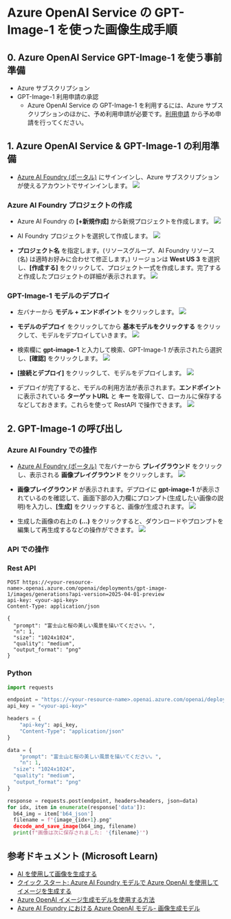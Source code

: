 # Azure OpenAI Service の GPT-Image-1 を使った画像生成手順

## 0. Azure OpenAI Service GPT-Image-1 を使う事前準備

- Azure サブスクリプション
- GPT-Image-1 利用申請の承認
  - Azure OpenAI Service の GPT-Image-1 を利用するには、Azure サブスクリプションのほかに、予め利用申請が必要です。[利用申請](https://aka.ms/oai/gptimage1access) から予め申請を行ってください。

## 1. Azure OpenAI Service & GPT-Image-1 の利用準備

- [Azure AI Foundry (ポータル)](https://ai.azure.com) にサインインし、Azure サブスクリプションが使えるアカウントでサインインします。
  ![](images/AzureAIFoundry_01.png)

### Azure AI Foundry プロジェクトの作成

- Azure AI Foundry の **[+新規作成]** から新規プロジェクトを作成します。
  ![](images/AzureAIFoundry_02.png)

- AI Foundry プロジェクトを選択して作成します。
  ![](images/AzureAIFoundry_03.png)

- **プロジェクト名** を指定します。(リソースグループ、AI Foundry リソース(名) は適時お好みに合わせて修正します。) リージョンは **West US 3** を選択し、**[作成する]** をクリックして、プロジェクト一式を作成します。完了すると作成したプロジェクトの詳細が表示されます。
  ![](images/AzureAIFoundry_04.png)

### GPT-Image-1 モデルのデプロイ

- 左バナーから **モデル + エンドポイント** をクリックします。
  ![](images/AzureAIFoundry_05.png)

- **モデルのデプロイ** をクリックしてから **基本モデルをクリックする** をクリックして、モデルをデプロイしていきます。
  ![](images/AzureAIFoundry_06.png)

- 検索欄に **gpt-image-1** と入力して検索、GPT-Image-1 が表示されたら選択し、**[確認]** をクリックします。
  ![](images/AzureAIFoundry_07.png)

- **[接続とデプロイ]** をクリックして、モデルをデプロイします。
  ![](images/AzureAIFoundry_08.png)

- デプロイが完了すると、モデルの利用方法が表示されます。**エンドポイント** に表示されている **ターゲットURL** と **キー** を取得して、ローカルに保存するなどしておきます。これらを使って RestAPI で操作できます。
  ![](images/AzureAIFoundry_09.png)

## 2. GPT-Image-1 の呼び出し

### Azure AI Foundry での操作

- [Azure AI Foundry (ポータル)](https://ai.azure.com) で左バナーから **プレイグラウンド** をクリックし、表示される **画像プレイグラウンド** をクリックします。
  ![](images/AzureAIFoundry_10.png)

- **画像プレイグラウンド** が表示されます。デプロイに **gpt-image-1** が表示されているのを確認して、画面下部の入力欄にプロンプト(生成したい画像の説明)を入力し、**[生成]** をクリックすると、画像が生成されます。
  ![](images/AzureAIFoundry_11.png)

- 生成した画像の右上の **(…)** をクリックすると、ダウンロードやプロンプトを編集して再生成するなどの操作ができます。
  ![](images/AzureAIFoundry_12.png)


### API での操作

### Rest API

```http
POST https://<your-resource-name>.openai.azure.com/openai/deployments/gpt-image-1/images/generations?api-version=2025-04-01-preview
api-key: <your-api-key>
Content-Type: application/json

{
  "prompt": "富士山と桜の美しい風景を描いてください。",
  "n": 1,
  "size": "1024x1024",
  "quality": "medium",
  "output_format": "png"
}
```

### Python

```python
import requests

endpoint = "https://<your-resource-name>.openai.azure.com/openai/deployments/gpt-image-1/images/generations?api-version=2025-04-01-preview"
api_key = "<your-api-key>"

headers = {
    "api-key": api_key,
    "Content-Type": "application/json"
}

data = {
    "prompt": "富士山と桜の美しい風景を描いてください。",
    "n": 1,
  "size": "1024x1024",
  "quality": "medium",
  "output_format": "png"
}

response = requests.post(endpoint, headers=headers, json=data)
for idx, item in enumerate(response['data']):
  b64_img = item['b64_json']
  filename = f"{image_{idx+1}.png"
  decode_and_save_image(b64_img, filename)
  print(f"画像は次に保存されました: '{filename}'")
```


## 参考ドキュメント (Microsoft Learn)

- [AI を使用して画像を生成する](https://learn.microsoft.com/ja-jp/training/modules/generate-images-azure-openai/)
- [クイック スタート: Azure AI Foundry モデルで Azure OpenAI を使用してイメージを生成する](https://learn.microsoft.com/ja-jp/azure/ai-foundry/openai/dall-e-quickstart)
- [Azure OpenAI イメージ生成モデルを使用する方法](https://learn.microsoft.com/ja-jp/azure/ai-foundry/openai/how-to/dall-e?tabs=gpt-image-1)
- [Azure AI Foundry における Azure OpenAI モデル- 画像生成モデル](https://learn.microsoft.com/ja-jp/azure/ai-foundry/openai/concepts/models?tabs=global-standard%2Cstandard-chat-completions#image-generation-models)